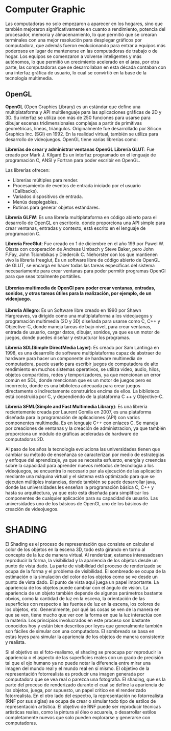 # Computer Graphic

Las computadoras no solo empezaron a aparecer en los hogares, sino    que también mejoraron significativamente en cuanto a rendimiento,    potencia del procesador, memoria y almacenamiento, lo que permitió    que se crearan terminales con una mejor resolución para desplegar    gráficos por computadora, que además fueron evolucionando para entrar    a equipos más poderosos en lugar de mantenerse en las computadoras de    trabajo o de hogar. Los equipos se comenzaron a volverse inteligentes    y más autónomos, lo que permitió un crecimiento acelerado en el área,    por otra parte, las computadoras que se desarrollaban en esta década    contaban con una interfaz gráfica de usuario, lo cual se convirtió en    la base de la tecnología multimedia.

## OpenGL

**OpenGL** (Open Graphics Library) es un estándar que define una multiplataforma y API multilenguaje para las aplicaciones gráficas de 2D y 3D. Su interfaz se utiliza con más de 250 funciones para usarse para dibujar escenas tridimensionales complejas a partir de primitivas geométricas, líneas, triángulos. Originalmente fue desarrollado por Silicon Graphics Inc. (SGI) en 1992. En la realidad virtual, también se utiliza para desarrollo de videojuegos. OpenGL tiene varias librerías como:

**Librerías de crear y administrar ventanas OpenGL**
**Librería GLUT**: Fue creado por Mark J. Kilgard Es un interfaz programado en el lenguaje de programación C, ANSI y Fortran para poder escribir en OpenGL.

Las librerías ofrecen:
-   Librerías múltiples para render.
-   Procesamiento de eventos de entrada iniciado por el usuario (Callbacks).
-   Variados dispositivos de entrada.
-   Menús desplegables.
-   Rutinas para generar objetos estándares.

**Librería GLFW**:  Es una librería multiplataforma en código abierto para el desarrollo de OpenGL en escritorio. donde proporciona una API simple para crear ventanas, entradas y contexto, está escrito en el lenguaje de programación C.

  
**Librería FreeGlut**:  Fue creado en 1 de diciembre en el año 199 por Pawel W. Olszta con cooperación de Andreas Umbach y Steve Baker, pero John F.Fay, John Tsiombikas y Diedercik C. Niehorster con los que mantienen vivo la librería freeglut, Es un software libre de código abierto de OpenGL de GLUT, se encarga en hacer todas las tareas específicas del sistema necesariamente para crear ventanas para poder permitir programas OpenGl para que seas totalmente portátiles.

#### Librerías multimedia de OpenGl para poder crear ventanas, entradas, sonidos, y otras tareas útiles para la realización, por ejemplo, de un videojuego.

**Libreria Allegro**: Es un Software libre creado en 1990 por Shawn Hargreaves, va dirigido como una multiplataforma a los videojuegos y programación multimedia (2D y 3D) diseñada para usarse como C, C++ y Objective-C, donde maneja tareas de bajo nivel, para crear ventanas, entrada de usuario, cargar datos, dibujar, sonidos, ya que es un motor de juegos, donde puedes diseñar y estructurar los programas.

**Librería SDL(Simple DirectMedia Layer)**: Es creado por Sam Lantinga en 1998, es una desarrollo de software multiplataforma capaz de abstraer de hardware para hacer un componente de hardware multimedia de computadora, puede usarlo para escribir juegos de computadora de alto rendimiento en muchos sistemas operativos, se utiliza video, audio, hilos, objetos compartidos, redes y temporizadores, ya que mencionan un error común en SDL, donde mencionan que es un motor de juegos pero es incorrecto, donde es una biblioteca adecuada para crear juegos directamente o indirectamente construirlos encima de ellos. La biblioteca está construida por C, y dependiendo de la plataforma C ++ y Objective-C.

**Librería SFML(Simple and Fast Multimedia Library)**: Es una librería recientemente creada por Laurent Gomila en 2007, es una plataforma diseñada para la programación de aplicaciones (API) con varios componentes multimedia. Es en lenguaje C++ con enlaces C. Se maneja por creaciones de ventanas y la creación de administracion, ya que también proporciona un módulo de gráficas aceleradas de hardware de computadoras 2D.

Al paso de los años la tecnología evoluciona las universidades tienen que cambiar su método de enseñanza se caracterizan por medio de estrategias y enfoque del aprendizaje, ya que se necesita esfuerzo, energía y creencias sobre la capacidad para aprender nuevos métodos de tecnología a los videojuegos, se encuentra lo necesario par ala ejecución de las aplicación mediante una máquina virtual y el sistema está optimizado para que se ejecuten múltiples instancias, donde también se puede desarrollar java, donde las universidades les enseñan la programación básica C, C++ y hasta su arquitectura, ya que esto está diseñada para simplificar los componentes de cualquier aplicación para su capacidad de usuario. Las universidades uno de los básicos de OpenGl, uno de los básicos de creación de videojuegos.

# SHADING

El Shading es el proceso de representación que consiste en calcular el color de los objetos en la escena 3D, todo esto girando en torno al concepto de la luz  de manera virtual.
Al renderizar, estamos interesados ​​en reproducir la forma, la visibilidad y la apariencia de los objetos desde un punto de vista dado. La parte de visibilidad del proceso de renderizado se ocupa de la forma y el problema de visibilidad. El sombreado se ocupa de la estimación o la simulación del color de los objetos como se ve desde un punto de vista dado. El punto de vista aquí juega un papel importante. La apariencia de los objetos puede cambiar con el ángulo de visión. La apariencia de un objeto también depende de algunos parámetros bastante obvios, como la cantidad de luz en la escena, la orientación de las superficies con respecto a las fuentes de luz en la escena, los colores de los objetos, etc. Generalmente, por qué las cosas se ven de la manera en que se ven, tiene mucho que ver con la forma en que la luz interactúa con la materia. Los principios involucrados en este proceso son bastante conocidos hoy y están bien descritos por leyes que generalmente también son fáciles de simular con una computadora. El sombreado se basa en estas leyes para simular la apariencia de los objetos de manera consistente y realista.

Si el objetivo es el foto-realismo, el shading se preocupa por reproducir la apariencia o el aspecto de las superficies reales con un grado de precisión tal que el ojo humano ya no puede notar la diferencia entre mirar una imagen del mundo real y el mundo real en sí mismo. El objetivo de la representación fotorrealista es producir una imagen generada por computadora que se vea real o parezca una fotografía. El shading, que es la parte del proceso de renderizado durante el cual se define la apariencia de los objetos, juega, por supuesto, un papel crítico en el renderizado fotorrealista. En el otro lado del espectro, la representación no fotorrealista (RNF por sus siglas) se ocupa de crear o simular todo tipo de estilos de representación artística. El objetivo de RNF puede ser reproducir técnicas artísticas reales, como la pintura al óleo o acuarela, o desarrollar estilos completamente nuevos que solo pueden explorarse y generarse con computadoras.
